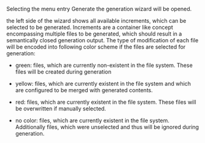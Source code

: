 Selecting the menu entry Generate​ the generation wizard will be opened.
    
the left side of the wizard shows all available increments, which can be selected to be generated. Increments are a container like concept encompassing multiple files to be generated, which should result in a semantically closed generation output. The type of modification of each file will be encoded into following color scheme if the files are selected for generation:

- green: files, which are currently non-existent in the file system. These files will be created during generation

- yellow: files, which are currently existent in the file system and which are configured to be merged with generated contents.

- red: files, which are currently existent in the file system. These files will be overwritten if manually selected.

- no color: files, which are currently existent in the file system. Additionally files, which were unselected and thus will be ignored during generation.